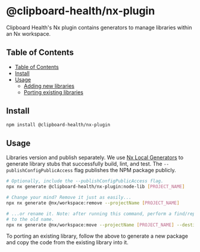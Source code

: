 # @clipboard-health/nx-plugin

Clipboard Health's Nx plugin contains generators to manage libraries within an Nx workspace.

## Table of Contents

- [Table of Contents](#table-of-contents)
- [Install](#install)
- [Usage](#usage)
  - [Adding new libraries](#adding-new-libraries)
  - [Porting existing libraries](#porting-existing-libraries)

## Install

```bash
npm install @clipboard-health/nx-plugin
```

## Usage

Libraries version and publish separately. We use [Nx Local Generators](https://nx.dev/recipes/generators/local-generators) to generate library stubs that successfully build, lint, and test. The `--publishConfigPublicAccess` flag publishes the NPM package publicly.

```bash
# Optionally, include the --publishConfigPublicAccess flag.
npx nx generate @clipboard-health/nx-plugin:node-lib [PROJECT_NAME]

# Change your mind? Remove it just as easily...
npx nx generate @nx/workspace:remove --projectName [PROJECT_NAME]

# ...or rename it. Note: after running this command, perform a find/replace for remaining references
# to the old name.
npx nx generate @nx/workspace:move --projectName [PROJECT_NAME] --destination [NEW_PROJECT_NAME]
```

To porting an existing library, follow the above to generate a new package and copy the code from the existing library into it.
